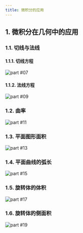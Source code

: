```yaml
---
title: 微积分的应用
---
```


## 1. 微积分在几何中的应用

### 1.1. 切线与法线

#### 1.1.1. 切线方程

<picture><source media="(min-width:600px)" srcset="./desktop/page-07.svg"><img src="./mobile/page-07.svg" alt="part #07"></picture>

#### 1.1.2. 法线方程

<picture><source media="(min-width:600px)" srcset="./desktop/page-09.svg"><img src="./mobile/page-09.svg" alt="part #09"></picture>

### 1.2. 曲率

<picture><source media="(min-width:600px)" srcset="./desktop/page-11.svg"><img src="./mobile/page-11.svg" alt="part #11"></picture>

### 1.3. 平面图形面积

<picture><source media="(min-width:600px)" srcset="./desktop/page-13.svg"><img src="./mobile/page-13.svg" alt="part #13"></picture>

### 1.4. 平面曲线的弧长

<picture><source media="(min-width:600px)" srcset="./desktop/page-15.svg"><img src="./mobile/page-15.svg" alt="part #15"></picture>

### 1.5. 旋转体的体积

<picture><source media="(min-width:600px)" srcset="./desktop/page-17.svg"><img src="./mobile/page-17.svg" alt="part #17"></picture>

### 1.6. 旋转体的侧面积

<picture><source media="(min-width:600px)" srcset="./desktop/page-19.svg"><img src="./mobile/page-19.svg" alt="part #19"></picture>

